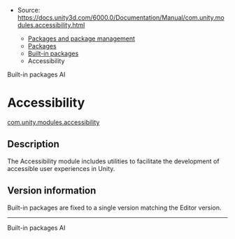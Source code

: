 * Source: https://docs.unity3d.com/6000.0/Documentation/Manual/com.unity.modules.accessibility.html

  * [Packages and package management](https://docs.unity3d.com/6000.0/Documentation/Manual/PackagesList.html)
  * [Packages](https://docs.unity3d.com/6000.0/Documentation/Manual/Packages-all.html)
  * [Built-in packages](https://docs.unity3d.com/6000.0/Documentation/Manual/pack-build.html)
  * Accessibility 


[](https://docs.unity3d.com/6000.0/Documentation/Manual/pack-build.html)
Built-in packages
[](https://docs.unity3d.com/6000.0/Documentation/Manual/com.unity.modules.ai.html)
AI 
# Accessibility
[com.unity.modules.accessibility](https://docs.unity3d.com/6000.0/Documentation/ScriptReference/UnityEngine.AccessibilityModule.html)
## Description
The Accessibility module includes utilities to facilitate the development of accessible user experiences in Unity. 
## Version information
Built-in packages are fixed to a single version matching the Editor version.
* * *
[](https://docs.unity3d.com/6000.0/Documentation/Manual/pack-build.html)
Built-in packages
[](https://docs.unity3d.com/6000.0/Documentation/Manual/com.unity.modules.ai.html)
AI 
